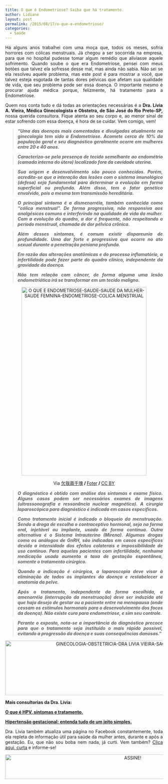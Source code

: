 ```yaml
---
title: O que é Endometriose? Saiba que há tratamento.
author: Lidiane
layout: post
permalink: /2015/08/17/o-que-e-endometriose/
categories:
  - Saúde
---
```

<p align="justify">
  Há alguns anos trabalhei com uma moça que, todos os meses, sofria horrores com cólicas menstruais. Já chegou a ser socorrida na empresa, para que no hospital pudesse tomar algum remédio que aliviasse aquele sofrimento. Quando soube o que era Endometriose, pensei com meus botões que talvez ela sofresse desse mal, mas ainda não sabia. Não sei se ela resolveu aquele problema, mas este post é para mostrar a você, que talvez esteja esgotada de tantas dores pélvicas que afetam sua qualidade de vida, que seu problema pode ser essa doença. O importante mesmo é procurar ajuda médica porque, felizmente, há tratamento para a Endometriose.
</p>

<p align="justify">
  Quem nos conta tudo e dá todas as orientações necessárias é a <strong>Dra. Lívia A. Vieira, Médica Ginecologista e Obstetra, de São José do Rio Preto-SP, </strong>nossa querida consultora. Fique atenta ao seu corpo e, ao menor sinal de estar sofrendo com essa doença, é hora de se cuidar. Vem comigo, vem!
</p>

> <p align="justify">
>   <strong><em>“Uma das doenças mais comentadas e divulgadas atualmente na ginecologia tem sido a Endometriose. Acomete cerca de 10% da população geral e seu diagnóstico geralmente ocorre em mulheres entre 20 e 40 anos.</em></strong>
> </p>

> <p align="justify">
>   <strong><em>Caracteriza-se pela presença de tecido semelhante ao endométrio (camada interna do útero) localizado fora da cavidade uterina.</em></strong>
> </p>

> <p align="justify">
>   <strong><em>Sua origem e desenvolvimento são pouco conhecidos. Porém, acredita-se que a interação das lesões com o sistema imunológico (defesa) seja fundamental para determinar a evolução em forma superficial ou profunda. Além disso, tem o fator genético envolvido, pois a mesma tem transmissão hereditária.</em></strong>
> </p>

> <p align="justify">
>   <strong><em>O principal sintoma é a dismenorréia, também conhecida como “cólica menstrual”. De forma progressiva, não responsiva aos analgésicos comuns e interferindo na qualidade de vida da mulher. Com a evolução do quadro, a dor é frequente, não respeitando o período menstrual, chamada de dor pélvica crônica.</em></strong>
> </p>

> <p align="justify">
>   <strong><em>Além desses sintomas, é comum existir dispareunia de profundidade. Uma dor forte e progressiva que ocorre no ato sexual durante a penetração peniana profunda.</em></strong>
> </p>

> <p align="justify">
>   <strong><em>Em razão das alterações anatômicas e do processo inflamatório, a infertilidade pode fazer parte do quadro clínico, independente da gravidade da doença.</em></strong>
> </p>

> <p align="justify">
>   <strong><em>Não tem relação com câncer, de forma alguma uma lesão endometriótica irá se transformar em um tecido maligno.</em></strong>
> </p>

<p align="center">
  <a href="https://www.trololodemulher.com.br/2015/08/O-QUE-E-ENDOMETRIOSE-SAUDE-SAUDE-DA-MULHER-SAUDE-FEMNINA-ENDOMETRIOSE-COLICA-MENSTRUAL.jpg"><img class="alignnone size-full wp-image-11245" src="https://www.trololodemulher.com.br/2015/08/O-QUE-E-ENDOMETRIOSE-SAUDE-SAUDE-DA-MULHER-SAUDE-FEMNINA-ENDOMETRIOSE-COLICA-MENSTRUAL.jpg" alt="O QUE E ENDOMETRIOSE-SAUDE-SAUDE DA MULHER-SAUDE FEMNINA-ENDOMETRIOSE-COLICA MENSTRUAL" width="400" height="600" /></a>
</p>

<p align="center">
  Via <a href="https://www.flickr.com/photos/rbmay/2964597186/" target="_blank" rel="noopener noreferrer">欠我兩千塊</a><b> / </b><a href="http://foter.com/" target="_blank" rel="noopener noreferrer">Foter</a><b> / </b><a href="http://creativecommons.org/licenses/by/2.0/" target="_blank" rel="noopener noreferrer">CC BY</a>
</p>

> <p align="justify">
>   <strong><em>O diagnóstico é obtido com análise dos sintomas e exame físico. Alguns casos podem ser necessários exames de imagens (ultrassonografia e ressonância nuclear magnética). A cirurgia laparoscópica para diagnóstico é indicada em casos específicos.</em></strong>
> </p>

> <p align="justify">
>   <strong><em>Como tratamento inicial é indicado o bloqueio da menstruação. Sendo a droga de escolha o contraceptivo hormonal, seja na forma oral, injetável ou implante, usado de forma contínua. Outra alternativa é o Sistema Intrauterino (Mirena). Algumas drogas como os análogos de GnRH, são indicadas em casos específicos devido a intensidade dos efeitos colaterais e impossibilidade de uso contínuo. Para aquelas pacientes com infertilidade, nenhuma medicação usada aumenta a taxa de gestação espontânea, somente o tratamento cirúrgico.</em></strong>
> </p>

> <p align="justify">
>   <strong><em>Quando a indicação é cirúrgica, a laparoscopia deve visar à eliminação de todos os implantes da doença e restabelecer a anatomia da pelve.</em></strong>
> </p>

> <p align="justify">
>   <strong><em>Após o tratamento, independente da forma escolhida, a amenorréia (interrupção da menstruação) deve ser induzida até que haja desejo de gestar ou a paciente entre na menopausa (onde cessam os estímulos hormonais para o desenvolvimento dos focos da doença). Não existe cura para endometriose, e sim seu controle.</em></strong>
> </p>

> <p align="justify">
>   <strong><em>Perante o exposto, nota-se a importância do diagnóstico precoce para que o tratamento seja instituído o mais rápido possível, evitando a progressão da doença e suas consequências danosas.”</em></strong>
> </p>

<p align="center">
  <a href="https://www.trololodemulher.com.br/2015/07/GINECOLOGIA-OBSTETRICIA-DRA-LIVIA-VIEIRA-SAO-JOSE-RIO-PRETO-SP.jpg"><img class="alignnone size-full wp-image-11096" src="https://www.trololodemulher.com.br/2015/07/GINECOLOGIA-OBSTETRICIA-DRA-LIVIA-VIEIRA-SAO-JOSE-RIO-PRETO-SP.jpg" alt="GINECOLOGIA-OBSTETRICIA-DRA LIVIA VIEIRA-SAO JOSE RIO PRETO-SP" width="800" height="174" /></a>
</p>

<p align="justify">
  <strong>Mais consultorias da Dra. Livia:</strong>
</p>

<p align="justify">
  <strong><a href="http://www.trololodemulher.com.br/2015/08/03/o-que-e-hpv/" target="_blank" rel="noopener noreferrer">O que é HPV, sintomas e tratamento.</a></strong>
</p>

<p align="justify">
  <strong><a href="http://www.trololodemulher.com.br/2015/07/10/hipertensao-gestacional/" target="_blank" rel="noopener noreferrer">Hipertensão gestacional: entenda tudo de um jeito simples.</a></strong>
</p>

<p align="justify">
  Dra. Lívia também atualiza uma página no Facebook constantemente, toda ela repleta de informação útil para saúde da mulher antes, durante e após a gestação. Eu, que não sou boba nem nada, já curti. Vem também? <a href="https://www.facebook.com/draliviaavieira/timeline" target="_blank" rel="noopener noreferrer">Clica aqui, curta</a> e informe-se!
</p>

<p align="center">
  <a href="http://feedburner.google.com/fb/a/mailverify?uri=blogBichaFemea&loc=en_US" target="_blank" rel="noopener noreferrer"><img class="alignnone size-full wp-image-10439" src="https://www.trololodemulher.com.br/2014/09/ASSINE.png" alt="ASSINE!" width="800" height="78" /></a>
</p>

<p align="justify">